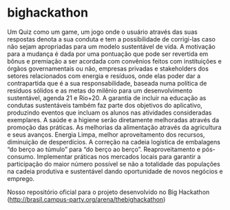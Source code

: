 # bighackathon

Um Quiz como um game, um jogo onde o usuário através das suas respostas denota a sua conduta e tem a possibilidade de corrigi-las caso não sejam apropriadas para um modelo sustentável de vida. A motivação para a mudança é dada por uma pontuação que pode ser revertida em bônus e premiação a ser acordada com convênios feitos com instituições e órgãos governamentais ou não, empresas privadas e stakeholders dos setores relacionados com energia e resíduos, onde elas poder dar a contrapartida que é a sua responsabilidade, baseada numa política de resíduos sólidos e as metas do milênio para um desenvolvimento sustentável, agenda 21 e Rio+20. A garantia de incluir na educação as condutas sustentáveis também faz parte dos objetivos do aplicativo, produzindo eventos que incluam os alunos nas atividades consideradas exemplares. A saúde e a higiene serão diretamente melhoradas através da promoção das práticas. As melhorias da alimentação através da agricultura e seus avanços. Energia Limpa, melhor aproveitamento dos recursos, diminuição de desperdícios. A correção na cadeia logística de embalagens “do berço ao túmulo” para “do berço ao berço”. Reaproveitamento e pós-consumo. Implementar práticas nos mercados locais para garantir a participação do maior número possível se não a totalidade das populações na cadeia produtiva e sustentável dando oportunidade de novos negócios e emprego.

Nosso repositório oficial para o projeto desenvolvido no Big Hackathon (http://brasil.campus-party.org/arena/thebighackathon)
